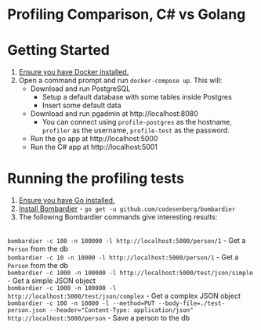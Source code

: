 # Profiling Comparison, C# vs Golang

# Getting Started

1. [Ensure you have Docker installed.](https://docs.docker.com/install/)
1. Open a command prompt and run `docker-compose up`.  This will:
    * Download and run PostgreSQL
        * Setup a default database with some tables inside Postgres
        * Insert some default data
    * Download and run pgadmin at http://localhost:8080
        * You can connect using `profile-postgres` as the hostname, `profiler` as the username, `profile-test` as the password.
    * Run the go app at http://localhost:5000
    * Run the C# app at http://localhost:5001

# Running the profiling tests

1. [Ensure you have Go installed.](https://golang.org/doc/install)
1. [Install Bombardier](https://github.com/codesenberg/bombardier) - `go get -u github.com/codesenberg/bombardier`
1. The following Bombardier commands give interesting results:

<br/>`bombardier -c 100 -n 100000 -l http://localhost:5000/person/1` - Get a `Person` from the db
<br/>`bombardier -c 10 -n 10000 -l http://localhost:5000/person/1` - Get a `Person` from the db
<br/>`bombardier -c 1000 -n 100000 -l http://localhost:5000/test/json/simple` - Get a simple JSON object
<br/>`bombardier -c 1000 -n 100000 -l http://localhost:5000/test/json/complex` - Get a complex JSON object
<br/>`bombardier -c 100 -n 10000 -l --method=PUT --body-file=./test-person.json --header="Content-Type: application/json" http://localhost:5000/person` - Save a person to the db
